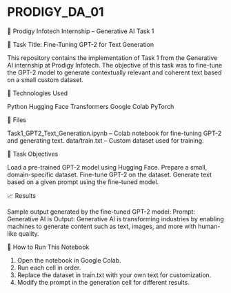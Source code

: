 # PRODIGY_DA_01

📘 Prodigy Infotech Internship – Generative AI Task 1


🧠 Task Title: Fine-Tuning GPT-2 for Text Generation

This repository contains the implementation of Task 1 from the Generative AI internship at Prodigy Infotech. The objective of this task was to fine-tune the GPT-2 model to generate contextually relevant and coherent text based on a small custom dataset.

🔧 Technologies Used

Python
Hugging Face Transformers
Google Colab
PyTorch

📂 Files

Task1_GPT2_Text_Generation.ipynb – Colab notebook for fine-tuning GPT-2 and generating text.
data/train.txt – Custom dataset used for training.

📌 Task Objectives

Load a pre-trained GPT-2 model using Hugging Face.
Prepare a small, domain-specific dataset.
Fine-tune GPT-2 on the dataset.
Generate text based on a given prompt using the fine-tuned model.


📈 Results

Sample output generated by the fine-tuned GPT-2 model:
Prompt: Generative AI is
Output: Generative AI is transforming industries by enabling machines to generate content such as text, images, and more with human-like quality.

🚀 How to Run This Notebook

1. Open the notebook in Google Colab.
2. Run each cell in order.
3. Replace the dataset in train.txt with your own text for customization.
4. Modify the prompt in the generation cell for different results.
